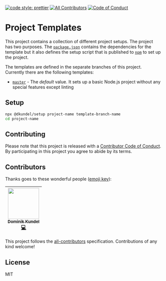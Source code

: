 [![code style: prettier](https://img.shields.io/badge/code_style-prettier-ff69b4.svg?style=flat-square)](https://github.com/prettier/prettier)
[![All Contributors](https://img.shields.io/badge/all_contributors-1-orange.svg?style=flat-square)](#contributors)
[![Code of Conduct](https://img.shields.io/badge/%F0%9F%92%96-Code%20of%20Conduct-ff69b4.svg?style=flat-square)](code-of-conduct.md)

# Project Templates

This project contains a collection of different project setups. The project has two purposes. The [`package.json`](package.json) contains the dependencies for the template but it also defines the setup script that is published to [`npm`](https://npm.im/@dkundel/setup) to set up the project.

The templates are defined in the separate branches of this project. Currently there are the following templates:

* [`master`](/tree/master) - The _default_ value. It sets up a basic Node.js project without any special features except linting

## Setup

```bash
npx @dkundel/setup project-name template-branch-name
cd project-name
```

## Contributing

Please note that this project is released with a [Contributor Code of Conduct](code-of-conduct.md). By participating in this project you agree to abide by its terms.

## Contributors

Thanks goes to these wonderful people ([emoji key](https://github.com/kentcdodds/all-contributors#emoji-key)):

<!-- ALL-CONTRIBUTORS-LIST:START - Do not remove or modify this section -->

<!-- prettier-ignore -->
| [<img src="https://avatars3.githubusercontent.com/u/1505101?v=4" width="100px;"/><br /><sub><b>Dominik Kundel</b></sub>](https://moin.world)<br />[💻](https://github.com/dkundel/about-json/commits?author=dkundel "Code") |
| :---: |

<!-- ALL-CONTRIBUTORS-LIST:END -->

This project follows the [all-contributors](https://github.com/kentcdodds/all-contributors) specification. Contributions of any kind welcome!

## License

MIT
